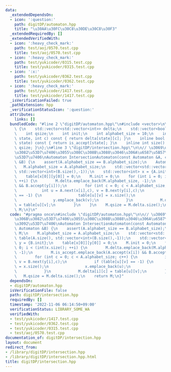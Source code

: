 ```yaml
---
data:
  _extendedDependsOn:
  - icon: ':question:'
    path: digitDP/automaton.hpp
    title: "\u30AA\u30FC\u30C8\u30DE\u30C8\u30F3"
  _extendedRequiredBy: []
  _extendedVerifiedWith:
  - icon: ':heavy_check_mark:'
    path: test/aoj/0570.test.cpp
    title: test/aoj/0570.test.cpp
  - icon: ':heavy_check_mark:'
    path: test/yukicoder/0315.test.cpp
    title: test/yukicoder/0315.test.cpp
  - icon: ':x:'
    path: test/yukicoder/0362.test.cpp
    title: test/yukicoder/0362.test.cpp
  - icon: ':heavy_check_mark:'
    path: test/yukicoder/1417.test.cpp
    title: test/yukicoder/1417.test.cpp
  _isVerificationFailed: true
  _pathExtension: hpp
  _verificationStatusIcon: ':question:'
  attributes:
    links: []
  bundledCode: "#line 2 \"digitDP/automaton.hpp\"\n#include <vector>\n\nstruct Automaton\
    \ {\n    std::vector<std::vector<int>> delta;\n    std::vector<bool> is_accept;\n\
    \    int qsize;\n    int init;\n    int alphabet_size = 10;\n    inline int next(int\
    \ state, int c) const { return delta[state][c]; }\n    inline bool accept(int\
    \ state) const { return is_accept[state]; }\n    inline int size() const {return\
    \ qsize; }\n};\n#line 3 \"digitDP/intersection.hpp\"\n\n// \u3069\u3061\u3089\u306B\
    \u3082\u53D7\u7406\u3055\u308C\u308B\u3088\u3046\u306A\u6587\u5B57\u5217\u3092\
    \u53D7\u7406\nAutomaton IntersectionAutomaton(const Automaton &A, const Automaton\
    \ &B) {\n    assert(A.alphabet_size == B.alphabet_size);\n    Automaton M;\n \
    \   M.alphabet_size = A.alphabet_size;\n    std::vector<std::vector<int>> table(A.size(),\
    \ std::vector<int>(B.size(),-1));\n    std::vector<int> x = {A.init}, y = {B.init};\n\
    \    table[x[0]][y[0]] = 0;\n    M.init = 0;\n    for (int i = 0; i < (int)x.size();\
    \ ++i) {\n        M.delta.emplace_back(M.alphabet_size, -1);\n        M.is_accept.emplace_back(A.accept(x[i])\
    \ && B.accept(y[i]));\n        for (int c = 0; c < A.alphabet_size; c++) {\n \
    \           int u = A.next(x[i],c), v = B.next(y[i],c);\n            if (table[u][v]\
    \ == -1) {\n                table[u][v] = x.size();\n                x.emplace_back(u);\n\
    \                y.emplace_back(v);\n            }\n            M.delta[i][c]\
    \ = table[u][v];\n        }\n    }\n    M.qsize = M.delta.size();\n    return\
    \ M;\n}\n"
  code: "#pragma once\n#include \"digitDP/automaton.hpp\"\n\n// \u3069\u3061\u3089\
    \u306B\u3082\u53D7\u7406\u3055\u308C\u308B\u3088\u3046\u306A\u6587\u5B57\u5217\
    \u3092\u53D7\u7406\nAutomaton IntersectionAutomaton(const Automaton &A, const\
    \ Automaton &B) {\n    assert(A.alphabet_size == B.alphabet_size);\n    Automaton\
    \ M;\n    M.alphabet_size = A.alphabet_size;\n    std::vector<std::vector<int>>\
    \ table(A.size(), std::vector<int>(B.size(),-1));\n    std::vector<int> x = {A.init},\
    \ y = {B.init};\n    table[x[0]][y[0]] = 0;\n    M.init = 0;\n    for (int i =\
    \ 0; i < (int)x.size(); ++i) {\n        M.delta.emplace_back(M.alphabet_size,\
    \ -1);\n        M.is_accept.emplace_back(A.accept(x[i]) && B.accept(y[i]));\n\
    \        for (int c = 0; c < A.alphabet_size; c++) {\n            int u = A.next(x[i],c),\
    \ v = B.next(y[i],c);\n            if (table[u][v] == -1) {\n                table[u][v]\
    \ = x.size();\n                x.emplace_back(u);\n                y.emplace_back(v);\n\
    \            }\n            M.delta[i][c] = table[u][v];\n        }\n    }\n \
    \   M.qsize = M.delta.size();\n    return M;\n}"
  dependsOn:
  - digitDP/automaton.hpp
  isVerificationFile: false
  path: digitDP/intersection.hpp
  requiredBy: []
  timestamp: '2022-11-06 06:14:50+09:00'
  verificationStatus: LIBRARY_SOME_WA
  verifiedWith:
  - test/yukicoder/1417.test.cpp
  - test/yukicoder/0362.test.cpp
  - test/yukicoder/0315.test.cpp
  - test/aoj/0570.test.cpp
documentation_of: digitDP/intersection.hpp
layout: document
redirect_from:
- /library/digitDP/intersection.hpp
- /library/digitDP/intersection.hpp.html
title: digitDP/intersection.hpp
---
```

